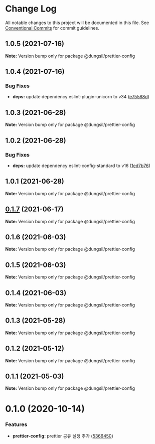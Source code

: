# Change Log

All notable changes to this project will be documented in this file.
See [Conventional Commits](https://conventionalcommits.org) for commit guidelines.

## 1.0.5 (2021-07-16)

**Note:** Version bump only for package @dungsil/prettier-config





## 1.0.4 (2021-07-16)


### Bug Fixes

* **deps:** update dependency eslint-plugin-unicorn to v34 ([e75588d](https://github.com/dungsil/my-config/commit/e75588d930581763bc6dbbbe004d2e1f4fb22a56))





## 1.0.3 (2021-06-28)

**Note:** Version bump only for package @dungsil/prettier-config





## 1.0.2 (2021-06-28)


### Bug Fixes

* **deps:** update dependency eslint-config-standard to v16 ([1ed7b76](https://github.com/dungsil/my-config/commit/1ed7b76b45b57fd36762463a19746de26a2b30a1))





## 1.0.1 (2021-06-28)

**Note:** Version bump only for package @dungsil/prettier-config





## [0.1.7](https://github.com/dungsil/my-config/compare/@dungsil/prettier-config@0.1.6...@dungsil/prettier-config@0.1.7) (2021-06-17)

**Note:** Version bump only for package @dungsil/prettier-config






## 0.1.6 (2021-06-03)

**Note:** Version bump only for package @dungsil/prettier-config





## 0.1.5 (2021-06-03)

**Note:** Version bump only for package @dungsil/prettier-config





## 0.1.4 (2021-06-03)

**Note:** Version bump only for package @dungsil/prettier-config





## 0.1.3 (2021-05-28)

**Note:** Version bump only for package @dungsil/prettier-config





## 0.1.2 (2021-05-12)

**Note:** Version bump only for package @dungsil/prettier-config





## 0.1.1 (2021-05-03)

**Note:** Version bump only for package @dungsil/prettier-config





# 0.1.0 (2020-10-14)


### Features

* **prettier-config:** prettier 공유 설정 추가 ([5366450](https://github.com/dungsil/my-config/commit/536645096ac617f72193eca8dd4d2a9fc181303a))
